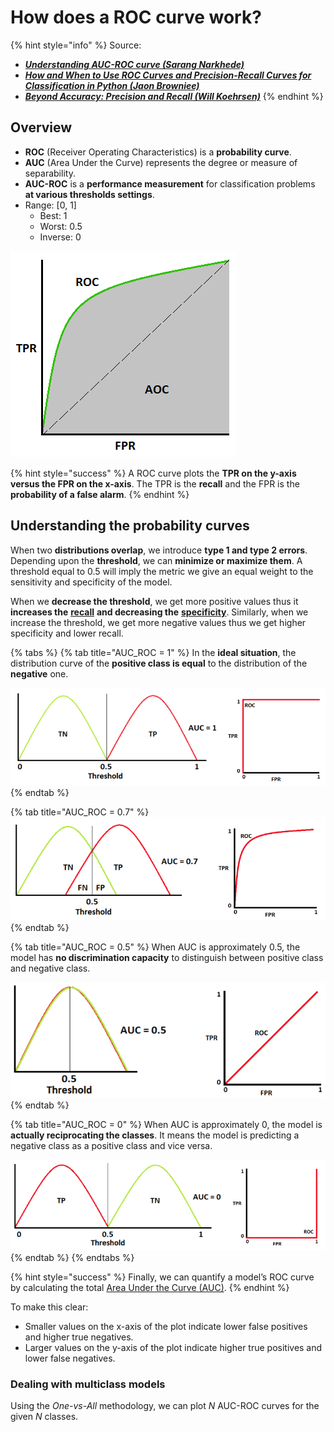 # How does a ROC curve work?

{% hint style="info" %}
Source:

* __[_Understanding AUC-ROC curve (Sarang Narkhede)_](https://towardsdatascience.com/understanding-auc-roc-curve-68b2303cc9c5)__
* __[_How and When to Use ROC Curves and Precision-Recall Curves for Classification in Python (Jaon Browniee)_](https://machinelearningmastery.com/roc-curves-and-precision-recall-curves-for-classification-in-python/)__
* __[_Beyond Accuracy: Precision and Recall (Will Koehrsen)_](https://towardsdatascience.com/beyond-accuracy-precision-and-recall-3da06bea9f6c)__
{% endhint %}

## Overview

* **ROC** (Receiver Operating Characteristics) is a **probability curve**.
* **AUC** (Area Under the Curve) represents the degree or measure of separability.
* **AUC-ROC** is a **performance measurement** for classification problems **at various thresholds settings**.
* Range: \[0, 1]
  * Best: 1
  * Worst: 0.5
  * Inverse: 0

![Image courtesy: My Photoshopped Collection](<../../.gitbook/assets/image (47).png>)

{% hint style="success" %}
A ROC curve plots the **TPR on the y-axis versus the FPR on the x-axis**. The TPR is the **recall** and the FPR is the **probability of a false alarm**.
{% endhint %}

## Understanding the probability curves

When two **distributions overlap**, we introduce **type 1 and type 2 errors**. Depending upon the **threshold**, we can **minimize or maximize them**. A threshold equal to 0.5 will imply the metric we give an equal weight to the sensitivity and specificity of the model.

When we **decrease the threshold**, we get more positive values thus it **increases the** [**recall**](../ml-techniques/metrics.md#recall) **and decreasing the** [**specificity**](../ml-techniques/metrics.md#specificity). Similarly, when we increase the threshold, we get more negative values thus we get higher specificity and lower recall.

{% tabs %}
{% tab title="AUC_ROC = 1" %}
In the **ideal situation**, the distribution curve of the **positive class is equal** to the distribution of the **negative** one.

![](<../../.gitbook/assets/image (29).png>)
{% endtab %}

{% tab title="AUC_ROC = 0.7" %}
![](<../../.gitbook/assets/image (8).png>)
{% endtab %}

{% tab title="AUC_ROC = 0.5" %}
When AUC is approximately 0.5, the model has **no discrimination capacity** to distinguish between positive class and negative class.

![](<../../.gitbook/assets/image (99).png>)
{% endtab %}

{% tab title="AUC_ROC = 0" %}
When AUC is approximately 0, the model is **actually reciprocating the classes**. It means the model is predicting a negative class as a positive class and vice versa.

![](<../../.gitbook/assets/image (27).png>)
{% endtab %}
{% endtabs %}

{% hint style="success" %}
&#x20;Finally, we can quantify a model’s ROC curve by calculating the total [Area Under the Curve (AUC)](https://en.wikipedia.org/wiki/Receiver\_operating\_characteristic#Area\_under\_the\_curve).
{% endhint %}

To make this clear:

* Smaller values on the x-axis of the plot indicate lower false positives and higher true negatives.
* Larger values on the y-axis of the plot indicate higher true positives and lower false negatives.

### Dealing with multiclass models

Using the _One-vs-All_ methodology,  we can plot _N_ AUC-ROC curves for the given _N_ classes.
